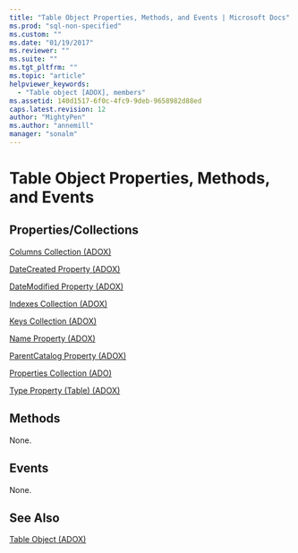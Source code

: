 ```yaml
---
title: "Table Object Properties, Methods, and Events | Microsoft Docs"
ms.prod: "sql-non-specified"
ms.custom: ""
ms.date: "01/19/2017"
ms.reviewer: ""
ms.suite: ""
ms.tgt_pltfrm: ""
ms.topic: "article"
helpviewer_keywords: 
  - "Table object [ADOX], members"
ms.assetid: 140d1517-6f0c-4fc9-9deb-9658982d88ed
caps.latest.revision: 12
author: "MightyPen"
ms.author: "annemill"
manager: "sonalm"
---
```

# Table Object Properties, Methods, and Events
## Properties/Collections  
 [Columns Collection (ADOX)](../../../ado/reference/adox-api/columns-collection-adox.md)  
  
 [DateCreated Property (ADOX)](../../../ado/reference/adox-api/datecreated-property-adox.md)  
  
 [DateModified Property (ADOX)](../../../ado/reference/adox-api/datemodified-property-adox.md)  
  
 [Indexes Collection (ADOX)](../../../ado/reference/adox-api/indexes-collection-adox.md)  
  
 [Keys Collection (ADOX)](../../../ado/reference/adox-api/keys-collection-adox.md)  
  
 [Name Property (ADOX)](../../../ado/reference/adox-api/name-property-adox.md)  
  
 [ParentCatalog Property (ADOX)](../../../ado/reference/adox-api/parentcatalog-property-adox.md)  
  
 [Properties Collection (ADO)](../../../ado/reference/ado-api/properties-collection-ado.md)  
  
 [Type Property (Table) (ADOX)](../../../ado/reference/adox-api/type-property-table-adox.md)  
  
## Methods  
 None.  
  
## Events  
 None.  
  
## See Also  
 [Table Object (ADOX)](../../../ado/reference/adox-api/table-object-adox.md)